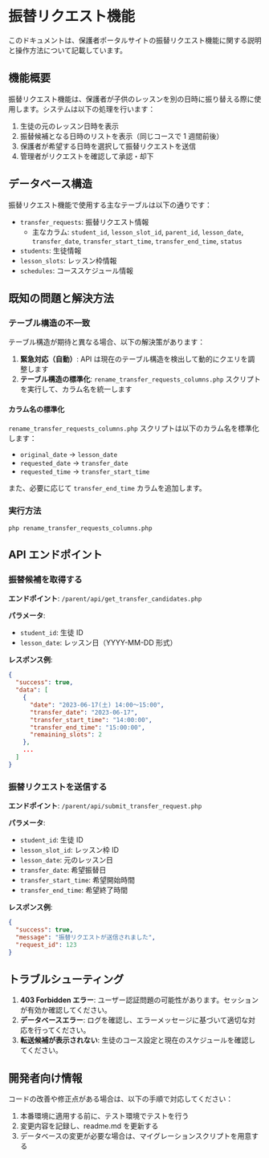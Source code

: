 # 振替リクエスト機能

このドキュメントは、保護者ポータルサイトの振替リクエスト機能に関する説明と操作方法について記載しています。

## 機能概要

振替リクエスト機能は、保護者が子供のレッスンを別の日時に振り替える際に使用します。システムは以下の処理を行います：

1. 生徒の元のレッスン日時を表示
2. 振替候補となる日時のリストを表示（同じコースで 1 週間前後）
3. 保護者が希望する日時を選択して振替リクエストを送信
4. 管理者がリクエストを確認して承認・却下

## データベース構造

振替リクエスト機能で使用する主なテーブルは以下の通りです：

- `transfer_requests`: 振替リクエスト情報
  - 主なカラム: `student_id`, `lesson_slot_id`, `parent_id`, `lesson_date`, `transfer_date`, `transfer_start_time`, `transfer_end_time`, `status`
- `students`: 生徒情報
- `lesson_slots`: レッスン枠情報
- `schedules`: コーススケジュール情報

## 既知の問題と解決方法

### テーブル構造の不一致

テーブル構造が期待と異なる場合、以下の解決策があります：

1. **緊急対応（自動）**: API は現在のテーブル構造を検出して動的にクエリを調整します
2. **テーブル構造の標準化**: `rename_transfer_requests_columns.php` スクリプトを実行して、カラム名を統一します

#### カラム名の標準化

`rename_transfer_requests_columns.php` スクリプトは以下のカラム名を標準化します：

- `original_date` → `lesson_date`
- `requested_date` → `transfer_date`
- `requested_time` → `transfer_start_time`

また、必要に応じて `transfer_end_time` カラムを追加します。

### 実行方法

```
php rename_transfer_requests_columns.php
```

## API エンドポイント

### 振替候補を取得する

**エンドポイント**: `/parent/api/get_transfer_candidates.php`

**パラメータ**:

- `student_id`: 生徒 ID
- `lesson_date`: レッスン日（YYYY-MM-DD 形式）

**レスポンス例**:

```json
{
  "success": true,
  "data": [
    {
      "date": "2023-06-17(土) 14:00～15:00",
      "transfer_date": "2023-06-17",
      "transfer_start_time": "14:00:00",
      "transfer_end_time": "15:00:00",
      "remaining_slots": 2
    },
    ...
  ]
}
```

### 振替リクエストを送信する

**エンドポイント**: `/parent/api/submit_transfer_request.php`

**パラメータ**:

- `student_id`: 生徒 ID
- `lesson_slot_id`: レッスン枠 ID
- `lesson_date`: 元のレッスン日
- `transfer_date`: 希望振替日
- `transfer_start_time`: 希望開始時間
- `transfer_end_time`: 希望終了時間

**レスポンス例**:

```json
{
  "success": true,
  "message": "振替リクエストが送信されました",
  "request_id": 123
}
```

## トラブルシューティング

1. **403 Forbidden エラー**: ユーザー認証問題の可能性があります。セッションが有効か確認してください。
2. **データベースエラー**: ログを確認し、エラーメッセージに基づいて適切な対応を行ってください。
3. **転送候補が表示されない**: 生徒のコース設定と現在のスケジュールを確認してください。

## 開発者向け情報

コードの改善や修正点がある場合は、以下の手順で対応してください：

1. 本番環境に適用する前に、テスト環境でテストを行う
2. 変更内容を記録し、readme.md を更新する
3. データベースの変更が必要な場合は、マイグレーションスクリプトを用意する
